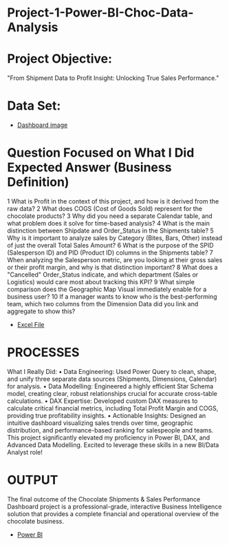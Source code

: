 # Project-1-Power-BI-Choc-Data-Analysis
# Project Objective:
"From Shipment Data to Profit Insight: Unlocking True Sales Performance."

# Data Set:
- <a href="https://github.com/seerapunagasrinu/Project-1---Power-BI---Choc---Data-Analysis/blob/main/Class1_Dashboard_img.png">Dashboard image</a>

# Question Focused on What I Did	Expected Answer (Business Definition)
1	What is Profit in the context of this project, and how is it derived from the raw data?
2	What does COGS (Cost of Goods Sold) represent for the chocolate products?
3	Why did you need a separate Calendar table, and what problem does it solve for time-based analysis?
4	What is the main distinction between Shipdate and Order_Status in the Shipments table?
5	Why is it important to analyze sales by Category (Bites, Bars, Other) instead of just the overall Total Sales Amount?
6	What is the purpose of the SPID (Salesperson ID) and PID (Product ID) columns in the Shipments table?
7	When analyzing the Salesperson metric, are you looking at their gross sales or their profit margin, and why is that distinction important?
8	What does a "Cancelled" Order_Status indicate, and which department (Sales or Logistics) would care most about tracking this KPI?
9	What simple comparison does the Geographic Map Visual immediately enable for a business user?
10	If a manager wants to know who is the best-performing team, which two columns from the Dimension Data did you link and aggregate to show this?

- <a href="https://github.com/seerapunagasrinu/Project-1---Power-BI---Choc---Data-Analysis/blob/main/Class1_sample-chocolate-shipments-data-all-Apr-2025.xlsx">Excel File</a>

# PROCESSES 
What I Really Did:
•	Data Engineering: Used Power Query to clean, shape, and unify three separate data sources (Shipments, Dimensions, Calendar) for analysis. 
•	Data Modelling: Engineered a highly efficient Star Schema model, creating clear, robust relationships crucial for accurate cross-table calculations.
•	DAX Expertise: Developed custom DAX measures to calculate critical financial metrics, including Total Profit Margin and COGS, providing true profitability insights.
•	Actionable Insights: Designed an intuitive dashboard visualizing sales trends over time, geographic distribution, and performance-based ranking for salespeople and teams.
This project significantly elevated my proficiency in Power BI, DAX, and Advanced Data Modelling. Excited to leverage these skills in a new BI/Data Analyst role! 

# OUTPUT
The final outcome of the Chocolate Shipments & Sales Performance Dashboard project is a professional-grade, interactive Business Intelligence solution that provides a complete financial and operational overview of the chocolate business.
- <a href="https://app.powerbi.com/groups/me/reports/2f9e6299-ecd3-481b-82f2-36a54da1c27d/9a6be1914e287d55e302?experience=power-bi">Power BI</a>
